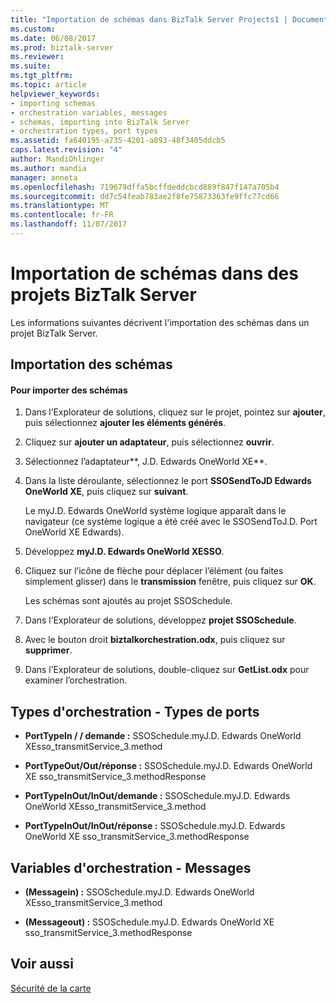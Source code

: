 ```yaml
---
title: "Importation de schémas dans BizTalk Server Projects1 | Documents Microsoft"
ms.custom: 
ms.date: 06/08/2017
ms.prod: biztalk-server
ms.reviewer: 
ms.suite: 
ms.tgt_pltfrm: 
ms.topic: article
helpviewer_keywords:
- importing schemas
- orchestration variables, messages
- schemas, importing into BizTalk Server
- orchestration types, port types
ms.assetid: fa640195-a735-4201-a893-48f3405ddcb5
caps.latest.revision: "4"
author: MandiOhlinger
ms.author: mandia
manager: anneta
ms.openlocfilehash: 719679dffa5bcffdeddcbcd889f847f147a705b4
ms.sourcegitcommit: dd7c54feab783ae2f8fe75873363fe9ffc77cd66
ms.translationtype: MT
ms.contentlocale: fr-FR
ms.lasthandoff: 11/07/2017
---
```

# <a name="importing-schemas-into-biztalk-server-projects"></a>Importation de schémas dans des projets BizTalk Server
Les informations suivantes décrivent l'importation des schémas dans un projet BizTalk Server.  
  
## <a name="importing-schemas"></a>Importation des schémas  
  
#### <a name="to-import-schemas"></a>Pour importer des schémas  
  
1.  Dans l’Explorateur de solutions, cliquez sur le projet, pointez sur **ajouter**, puis sélectionnez **ajouter les éléments générés**.  
  
2.  Cliquez sur **ajouter un adaptateur**, puis sélectionnez **ouvrir**.  
  
3.  Sélectionnez l’adaptateur**, J.D. Edwards OneWorld XE**.  
  
4.  Dans la liste déroulante, sélectionnez le port **SSOSendToJD Edwards OneWorld XE**, puis cliquez sur **suivant**.  
  
     Le myJ.D. Edwards OneWorld système logique apparaît dans le navigateur (ce système logique a été créé avec le SSOSendToJ.D. Port OneWorld XE Edwards).  
  
5.  Développez **myJ.D. Edwards OneWorld XESSO**.  
  
6.  Cliquez sur l’icône de flèche pour déplacer l’élément (ou faites simplement glisser) dans le **transmission** fenêtre, puis cliquez sur **OK**.  
  
     Les schémas sont ajoutés au projet SSOSchedule.  
  
7.  Dans l’Explorateur de solutions, développez **projet SSOSchedule**.  
  
8.  Avec le bouton droit **biztalkorchestration.odx**, puis cliquez sur **supprimer**.  
  
9. Dans l’Explorateur de solutions, double-cliquez sur **GetList.odx** pour examiner l’orchestration.  
  
## <a name="orchestration-types---port-types"></a>Types d'orchestration - Types de ports  
  
-   **PortTypeIn / / demande :** SSOSchedule.myJ.D. Edwards OneWorld XEsso_transmitService_3.method  
  
-   **PortTypeOut/Out/réponse :** SSOSchedule.myJ.D. Edwards OneWorld XE sso_transmitService_3.methodResponse  
  
-   **PortTypeInOut/InOut/demande :** SSOSchedule.myJ.D. Edwards OneWorld XEsso_transmitService_3.method  
  
-   **PortTypeInOut/InOut/réponse :** SSOSchedule.myJ.D. Edwards OneWorld XE sso_transmitService_3.methodResponse  
  
## <a name="orchestration-variables---messages"></a>Variables d'orchestration - Messages  
  
-   **(Messagein) :** SSOSchedule.myJ.D. Edwards OneWorld XEsso_transmitService_3.method  
  
-   **(Messageout) :** SSOSchedule.myJ.D. Edwards OneWorld XE sso_transmitService_3.methodResponse  
  
## <a name="see-also"></a>Voir aussi  
 [Sécurité de la carte](../core/security-in-biztalk-adapter-for-jd-edwards-oneworld.md)